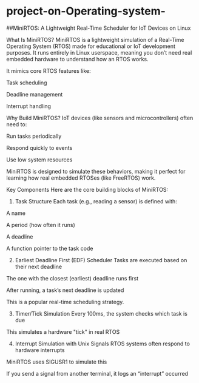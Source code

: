 # project-on-Operating-system-

##MiniRTOS: A Lightweight Real-Time Scheduler for IoT Devices on Linux

 What Is MiniRTOS?
MiniRTOS is a lightweight simulation of a Real-Time Operating System (RTOS) made for educational or IoT development purposes. It runs entirely in Linux userspace, meaning you don’t need real embedded hardware to understand how an RTOS works.

It mimics core RTOS features like:

Task scheduling

Deadline management

Interrupt handling

Why Build MiniRTOS?
IoT devices (like sensors and microcontrollers) often need to:

Run tasks periodically

Respond quickly to events

Use low system resources

MiniRTOS is designed to simulate these behaviors, making it perfect for learning how real embedded RTOSes (like FreeRTOS) work.

Key Components
Here are the core building blocks of MiniRTOS:

1. Task Structure
Each task (e.g., reading a sensor) is defined with:

A name

A period (how often it runs)

A deadline

A function pointer to the task code

2. Earliest Deadline First (EDF) Scheduler
Tasks are executed based on their next deadline

The one with the closest (earliest) deadline runs first

After running, a task’s next deadline is updated

This is a popular real-time scheduling strategy.

3. Timer/Tick Simulation
Every 100ms, the system checks which task is due

This simulates a hardware "tick" in real RTOS

4. Interrupt Simulation with Unix Signals
RTOS systems often respond to hardware interrupts

MiniRTOS uses SIGUSR1 to simulate this

If you send a signal from another terminal, it logs an “interrupt” occurred



